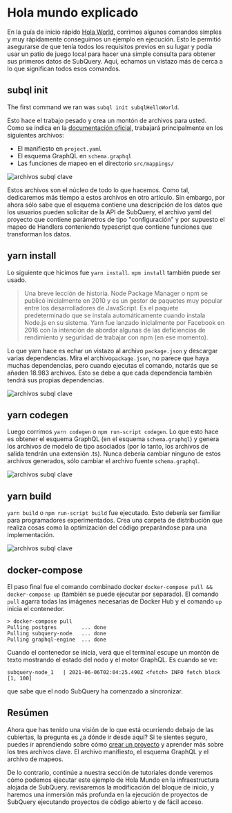# Hola mundo explicado

En la guía de inicio rápido [Hola World](helloworld-localhost.md), corrimos algunos comandos simples y muy rápidamente conseguimos un ejemplo en ejecución. Esto le permitió asegurarse de que tenía todos los requisitos previos en su lugar y podía usar un patio de juego local para hacer una simple consulta para obtener sus primeros datos de SubQuery. Aquí, echamos un vistazo más de cerca a lo que significan todos esos comandos.

## subql init

The first command we ran was `subql init subqlHelloWorld`.

Esto hace el trabajo pesado y crea un montón de archivos para usted. Como se indica en la [documentación oficial](quickstart.md#configure-and-build-the-starter-project), trabajará principalmente en los siguientes archivos:

- El manifiesto en `project.yaml`
- El esquema GraphQL en `schema.graphql`
- Las funciones de mapeo en el directorio `src/mappings/`

![archivos subql clave](/assets/img/main_subql_files.png)

Estos archivos son el núcleo de todo lo que hacemos. Como tal, dedicaremos más tiempo a estos archivos en otro artículo. Sin embargo, por ahora sólo sabe que el esquema contiene una descripción de los datos que los usuarios pueden solicitar de la API de SubQuery, el archivo yaml del proyecto que contiene parámetros de tipo "configuración" y por supuesto el mapeo de Handlers conteniendo typescript que contiene funciones que transforman los datos.

## yarn install

Lo siguiente que hicimos fue `yarn install`. `npm install` también puede ser usado.

> Una breve lección de historia. Node Package Manager o npm se publicó inicialmente en 2010 y es un gestor de paquetes muy popular entre los desarrolladores de JavaScript. Es el paquete predeterminado que se instala automáticamente cuando instala Node.js en su sistema. Yarn fue lanzado inicialmente por Facebook en 2016 con la intención de abordar algunas de las deficiencias de rendimiento y seguridad de trabajar con npm (en ese momento).

Lo que yarn hace es echar un vistazo al archivo `package.json` y descargar varias dependencias. Mira el archivo`package.json`, no parece que haya muchas dependencias, pero cuando ejecutas el comando, notarás que se añaden 18.983 archivos. Esto se debe a que cada dependencia también tendrá sus propias dependencias.

![archivos subql clave](/assets/img/dependencies.png)

## yarn codegen

Luego corrimos `yarn codegen` o `npm run-script codegen`. Lo que esto hace es obtener el esquema GraphQL (en el esquema `schema.graphql`) y genera los archivos de modelo de tipo asociados (por lo tanto, los archivos de salida tendrán una extensión .ts). Nunca debería cambiar ninguno de estos archivos generados, sólo cambiar el archivo fuente `schema.graphql`.

![archivos subql clave](/assets/img/typescript.png)

## yarn build

`yarn build` o `npm run-script build` fue ejecutado. Esto debería ser familiar para programadores experimentados. Crea una carpeta de distribución que realiza cosas como la optimización del código preparándose para una implementación.

![archivos subql clave](/assets/img/distribution_folder.png)

## docker-compose

El paso final fue el comando combinado docker `docker-compose pull && docker-compose up` (también se puede ejecutar por separado). El comando `pull` agarra todas las imágenes necesarias de Docker Hub y el comando `up` inicia el contenedor.

```shell
> docker-compose pull
Pulling postgres        ... done
Pulling subquery-node   ... done
Pulling graphql-engine  ... done
```

Cuando el contenedor se inicia, verá que el terminal escupe un montón de texto mostrando el estado del nodo y el motor GraphQL. Es cuando se ve:

```
subquery-node_1   | 2021-06-06T02:04:25.490Z <fetch> INFO fetch block [1, 100]
```

que sabe que el nodo SubQuery ha comenzado a sincronizar.

## Resúmen

Ahora que has tenido una visión de lo que está ocurriendo debajo de las cubiertas, la pregunta es ¿a dónde ir desde aquí? Si te sientes seguro, puedes ir aprendiendo sobre cómo [crear un proyecto](../create/introduction.md) y aprender más sobre los tres archivos clave. El archivo manifiesto, el esquema GraphQL y el archivo de mapeos.

De lo contrario, continúe a nuestra sección de tutoriales donde veremos cómo podemos ejecutar este ejemplo de Hola Mundo en la infraestructura alojada de SubQuery. revisaremos la modificación del bloque de inicio, y haremos una inmersión más profunda en la ejecución de proyectos de SubQuery ejecutando proyectos de código abierto y de fácil acceso.
